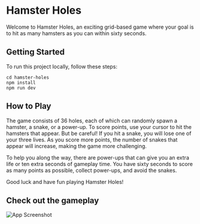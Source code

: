 # Hamster Holes

Welcome to Hamster Holes, an exciting grid-based game where your goal is to hit as many hamsters as you can within sixty seconds.

## Getting Started

To run this project locally, follow these steps:

``` git clone https://github.com/your-username/hamster-holes.git
cd hamster-holes
npm install
npm run dev
 ```

## How to Play

The game consists of 36 holes, each of which can randomly spawn a hamster, a snake, or a power-up. To score points, use your cursor to hit the hamsters that appear. But be careful! If you hit a snake, you will lose one of your three lives. As you score more points, the number of snakes that appear will increase, making the game more challenging.

To help you along the way, there are power-ups that can give you an extra life or ten extra seconds of gameplay time. You have sixty seconds to score as many points as possible, collect power-ups, and avoid the snakes.

Good luck and have fun playing Hamster Holes!

## Check out the gameplay

![App Screenshot](https://i.ibb.co/SBctThR/Screenshot-from-2023-02-26-14-18-36.png)
